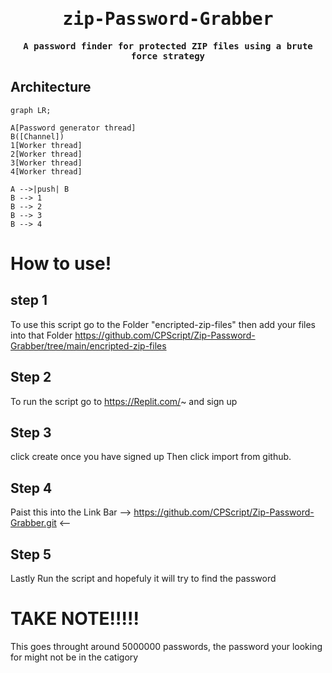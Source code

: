 <div align="center">

<samp>

# zip-Password-Grabber

**A password finder for protected ZIP files using a brute force strategy**

</samp>

</div>

## Architecture

```mermaid
graph LR;

A[Password generator thread]
B([Channel])
1[Worker thread]
2[Worker thread]
3[Worker thread]
4[Worker thread]

A -->|push| B
B --> 1
B --> 2
B --> 3
B --> 4
```

# How to use!

## step 1
To use this script go to the Folder "encripted-zip-files" then add your files into that Folder
https://github.com/CPScript/Zip-Password-Grabber/tree/main/encripted-zip-files

## Step 2
To run the script go to https://Replit.com/~ and sign up

## Step 3
click create once you have signed up Then click import from github. 

## Step 4
Paist this into the Link Bar -->  https://github.com/CPScript/Zip-Password-Grabber.git  <--

## Step 5
Lastly Run the script and hopefuly it will try to find the password

# TAKE NOTE!!!!!
This goes throught around 5000000 passwords, the password your looking for might not be in the catigory
